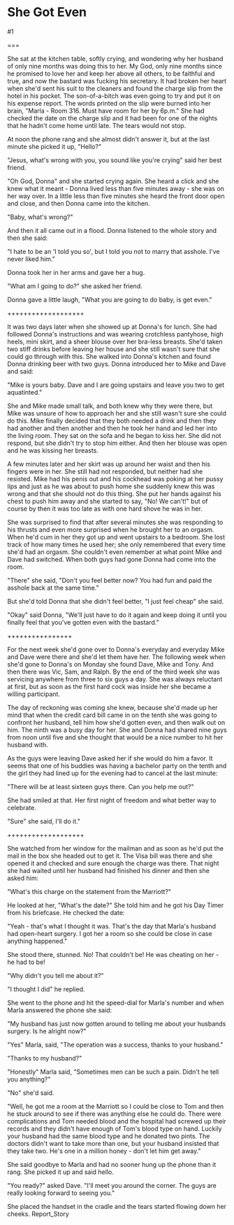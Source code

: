 She Got Even
============
#1 

 

 

===

She sat at the kitchen table, softly crying, and wondering why her husband of only nine months was doing this to her. My God, only nine months since he promised to love her and keep her above all others, to be faithful and true, and now the bastard was fucking his secretary. It had broken her heart when she'd sent his suit to the cleaners and found the charge slip from the hotel in his pocket. The son-of-a-bitch was even going to try and put it on his expense report. The words printed on the slip were burned into her brain, "Marla - Room 316. Must have room for her by 6p.m." She had checked the date on the charge slip and it had been for one of the nights that he hadn't come home until late. The tears would not stop. 

 At noon the phone rang and she almost didn't answer it, but at the last minute she picked it up, "Hello?" 

 "Jesus, what's wrong with you, you sound like you're crying" said her best friend. 

 "Oh God, Donna" and she started crying again. She heard a click and she knew what it meant - Donna lived less than five minutes away - she was on her way over. In a little less than five minutes she heard the front door open and close, and then Donna came into the kitchen. 

 "Baby, what's wrong?" 

 And then it all came out in a flood. Donna listened to the whole story and then she said: 

 "I hate to be an 'I told you so', but I told you not to marry that asshole. I've never liked him." 

 Donna took her in her arms and gave her a hug. 

 "What am I going to do?" she asked her friend. 

 Donna gave a little laugh, "What you are going to do baby, is get even." 

 +++++++++++++++++++ 

 It was two days later when she showed up at Donna's for lunch. She had followed Donna's instructions and was wearing crotchless pantyhose, high heels, mini skirt, and a sheer blouse over her bra-less breasts. She'd taken two stiff drinks before leaving her house and she still wasn't sure that she could go through with this. She walked into Donna's kitchen and found Donna drinking beer with two guys. Donna introduced her to Mike and Dave and said: 

 "Mike is yours baby. Dave and I are going upstairs and leave you two to get aquatinted." 

 She and Mike made small talk, and both knew why they were there, but Mike was unsure of how to approach her and she still wasn't sure she could do this. Mike finally decided that they both needed a drink and then they had another and then another and then he took her hand and led her into the living room. They sat on the sofa and he began to kiss her. She did not respond, but she didn't try to stop him either. And then her blouse was open and he was kissing her breasts. 

 A few minutes later and her skirt was up around her waist and then his fingers were in her. She still had not responded, but neither had she resisted. Mike had his penis out and his cockhead was poking at her pussy lips and just as he was about to push home she suddenly knew this was wrong and that she should not do this thing. She put her hands against his chest to push him away and she started to say, "No! We can't!" but of course by then it was too late as with one hard shove he was in her. 

 She was surprised to find that after several minutes she was responding to his thrusts and even more surprised when he brought her to an orgasm. When he'd cum in her they got up and went upstairs to a bedroom. She lost track of how many times he used her; she only remembered that every time she'd had an orgasm. She couldn't even remember at what point Mike and Dave had switched. When both guys had gone Donna had come into the room. 

 "There" she said, "Don't you feel better now? You had fun and paid the asshole back at the same time." 

 But she'd told Donna that she didn't feel better, "I just feel cheap" she said. 

 "Okay" said Donna, "We'll just have to do it again and keep doing it until you finally feel that you've gotten even with the bastard." 

 ++++++++++++++++ 

 For the next week she'd gone over to Donna's everyday and everyday Mike and Dave were there and she'd let them have her. The following week when she'd gone to Donna's on Monday she found Dave, Mike and Tony. And then there was Vic, Sam, and Ralph. By the end of the third week she was servicing anywhere from three to six guys a day. She was always reluctant at first, but as soon as the first hard cock was inside her she became a willing participant. 

 The day of reckoning was coming she knew, because she'd made up her mind that when the credit card bill came in on the tenth she was going to confront her husband, tell him how she'd gotten even, and then walk out on him. The ninth was a busy day for her. She and Donna had shared nine guys from noon until five and she thought that would be a nice number to hit her husband with. 

 As the guys were leaving Dave asked her if she would do him a favor. It seems that one of his buddies was having a bachelor party on the tenth and the girl they had lined up for the evening had to cancel at the last minute: 

 "There will be at least sixteen guys there. Can you help me out?" 

 She had smiled at that. Her first night of freedom and what better way to celebrate. 

 "Sure" she said, I'll do it." 

 +++++++++++++++++++ 

 She watched from her window for the mailman and as soon as he'd put the mail in the box she headed out to get it. The Visa bill was there and she opened it and checked and sure enough the charge was there. That night she had waited until her husband had finished his dinner and then she asked him: 

 "What's this charge on the statement from the Marriott?" 

 He looked at her, "What's the date?" She told him and he got his Day Timer from his briefcase. He checked the date: 

 "Yeah - that's what I thought it was. That's the day that Marla's husband had open-heart surgery. I got her a room so she could be close in case anything happened." 

 She stood there, stunned. No! That couldn't be! He was cheating on her - he had to be! 

 "Why didn't you tell me about it?" 

 "I thought I did" he replied. 

 She went to the phone and hit the speed-dial for Marla's number and when Marla answered the phone she said: 

 "My husband has just now gotten around to telling me about your husbands surgery. Is he alright now?" 

 "Yes" Marla, said, "The operation was a success, thanks to your husband." 

 "Thanks to my husband?" 

 "Honestly" Marla said, "Sometimes men can be such a pain. Didn't he tell you anything?" 

 "No" she'd said. 

 "Well, he got me a room at the Marriott so I could be close to Tom and then he stuck around to see if there was anything else he could do. There were complications and Tom needed blood and the hospital had screwed up their records and they didn't have enough of Tom's blood type on hand. Luckily your husband had the same blood type and he donated two pints. The doctors didn't want to take more than one, but your husband insisted that they take two. He's one in a million honey - don't let him get away." 

 She said goodbye to Marla and had no sooner hung up the phone than it rang. She picked it up and said hello. 

 "You ready?" asked Dave. "I'll meet you around the corner. The guys are really looking forward to seeing you." 

 She placed the handset in the cradle and the tears started flowing down her cheeks. Report_Story 
